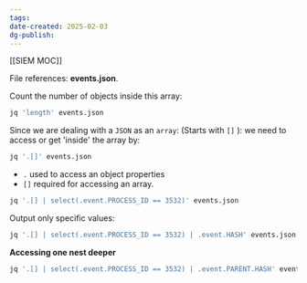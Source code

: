```yaml
---
tags: 
date-created: 2025-02-03
dg-publish:
---
```

[[SIEM MOC]]

File references: **events.json**.

Count the number of objects inside this array:
```bash
jq 'length' events.json
```

Since we are dealing with a `JSON` as an `array`: (Starts with `[]` ): we need to access or get 'inside' the array by:

```bash
jq '.[]' events.json
```

- `.` used to access an object properties
- `[]` required for accessing an array.


```bash
jq '.[] | select(.event.PROCESS_ID == 3532)' events.json
```

Output only specific values:

```bash
jq '.[] | select(.event.PROCESS_ID == 3532) | .event.HASH' events.json
```

**Accessing one nest deeper**

```bash
jq '.[] | select(.event.PROCESS_ID == 3532) | .event.PARENT.HASH' events.json
```


